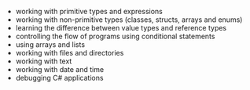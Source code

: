 - working with primitive types and expressions<br /> 
- working with non-primitive types (classes, structs, arrays and enums)<br /> 
- learning the difference between value types and reference types<br /> 
- controlling the flow of programs using conditional statements<br /> 
- using arrays and lists<br /> 
- working with files and directories<br /> 
- working with text<br /> 
- working with date and time<br /> 
- debugging C# applications
